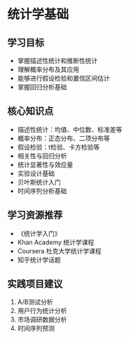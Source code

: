 # 统计学基础

## 学习目标
- 掌握描述性统计和推断性统计
- 理解概率分布及其应用
- 能够进行假设检验和置信区间估计
- 掌握回归分析基础

## 核心知识点
- 描述性统计：均值、中位数、标准差等
- 概率分布：正态分布、二项分布等
- 假设检验：t检验、卡方检验等
- 相关性与回归分析
- 统计显著性与效应量
- 实验设计基础
- 贝叶斯统计入门
- 时间序列分析基础

## 学习资源推荐
- 《统计学入门》
- Khan Academy 统计学课程
- Coursera 杜克大学统计学课程
- 知乎统计学话题

## 实践项目建议
1. A/B测试分析
2. 用户行为统计分析
3. 市场调研数据分析
4. 时间序列预测
